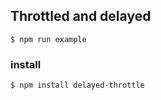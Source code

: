 ## Throttled and delayed

```
$ npm run example
```

### install

```
$ npm install delayed-throttle
```
